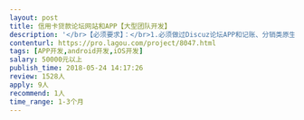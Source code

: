 ```yaml
---                
layout: post       
title: 信用卡贷款论坛网站和APP【大型团队开发】           
description: '</br>【必须要求】：</br>1.必须做过Discuz论坛APP和记账、分销类原生APP功能的项目</br>2.或有百万级大型网站开发经验，负载匀衡，分布式构架。</br></br>如果符合以上条件，再投标。</br>具体需求有详细文档。若意向合作，具体上门实地面谈，预算充足，开发周期2-3个月。</br></br>第一步：信用卡论坛 信用卡优惠积分羊毛 贷款记账 分销系统 【卡贷增值】【发现工具】</br></br>本次开发是在现有的PC版discuz论坛上大升级和APP迭代，APP是用户小云APP模板做的。现在需要PC和APP全部定制开发。</br></br>注册用户已经10万+，下载量几十万。需要用户数据资源无缝衔接打通同步。</br>网站参考-卡惠，我爱卡，飞客茶馆 网站/APP。</br></br>参考网站：</br>飞客茶馆：http://www.flyertea.com/portal.php</br>卡惠：http://www.51kahui.com/</br>我爱卡：https://www.51credit.com/</br></br>PC网站需求栏目：定位城市功能</br>1.【首页】</br>2.【信用卡】--信用卡首页--信用卡优惠、信用卡中心、信用卡专题</br>3.【贷款】----贷款超市、贷款专题、贷款攻略</br>4.【资讯】</br>贷款攻略（个人贷款、公积金社保、小额贷款、房贷车贷、信用贷款）</br>网贷攻略（网贷问答、网贷评测、芝麻分贷款、信用记录）</br>信用卡攻略（信用卡攻略、信用卡测评、信用卡专题）</br>5.【论坛】---各个论坛板块</br>6.【更多】---VIP介绍--进度--提额--积分商城</br></br></br>APP功能需求：</br>【社区论坛】【贷款记账】【小说】【积分系统】【分销系统】【贷款超市】【信用卡超市】【征信查询】【卡贷工具】【金融工具】【理财计算器】</br>'     
contenturl: https://pro.lagou.com/project/8047.html      
tags: [APP开发,android开发,iOS开发]            
salary: 50000元以上          
publish_time: 2018-05-24 14:17:26         
review: 1528人                   
apply: 9人                   
recommend: 1人                   
time_range: 1-3个月              
---                 
```

